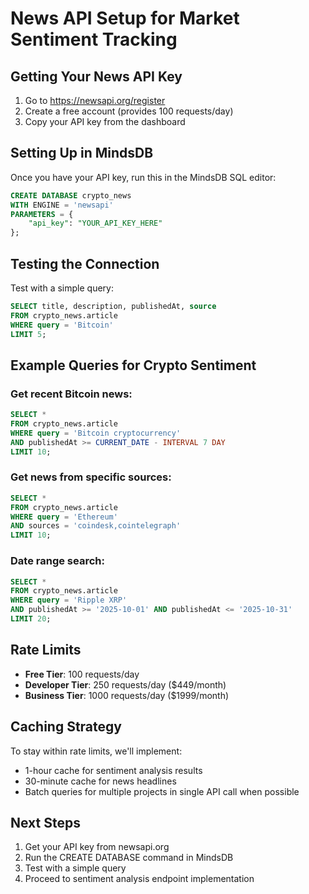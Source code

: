 # News API Setup for Market Sentiment Tracking

## Getting Your News API Key

1. Go to https://newsapi.org/register
2. Create a free account (provides 100 requests/day)
3. Copy your API key from the dashboard

## Setting Up in MindsDB

Once you have your API key, run this in the MindsDB SQL editor:

```sql
CREATE DATABASE crypto_news
WITH ENGINE = 'newsapi'
PARAMETERS = {
    "api_key": "YOUR_API_KEY_HERE"
};
```

## Testing the Connection

Test with a simple query:

```sql
SELECT title, description, publishedAt, source
FROM crypto_news.article
WHERE query = 'Bitcoin'
LIMIT 5;
```

## Example Queries for Crypto Sentiment

### Get recent Bitcoin news:
```sql
SELECT *
FROM crypto_news.article
WHERE query = 'Bitcoin cryptocurrency'
AND publishedAt >= CURRENT_DATE - INTERVAL 7 DAY
LIMIT 10;
```

### Get news from specific sources:
```sql
SELECT *
FROM crypto_news.article
WHERE query = 'Ethereum'
AND sources = 'coindesk,cointelegraph'
LIMIT 10;
```

### Date range search:
```sql
SELECT *
FROM crypto_news.article
WHERE query = 'Ripple XRP'
AND publishedAt >= '2025-10-01' AND publishedAt <= '2025-10-31'
LIMIT 20;
```

## Rate Limits

- **Free Tier**: 100 requests/day
- **Developer Tier**: 250 requests/day ($449/month)
- **Business Tier**: 1000 requests/day ($1999/month)

## Caching Strategy

To stay within rate limits, we'll implement:
- 1-hour cache for sentiment analysis results
- 30-minute cache for news headlines
- Batch queries for multiple projects in single API call when possible

## Next Steps

1. Get your API key from newsapi.org
2. Run the CREATE DATABASE command in MindsDB
3. Test with a simple query
4. Proceed to sentiment analysis endpoint implementation
